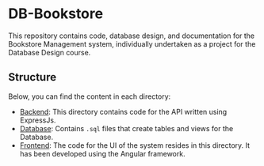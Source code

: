 # DB-Bookstore
This repository contains code, database design, and documentation for the Bookstore Management system, individually undertaken as a project for the Database Design course.

## Structure
Below, you can find the content in each directory:
- [Backend](./Backend): This directory contains code for the API written using ExpressJs.
- [Database](./Database): Contains `.sql` files that create tables and views for the Database.
- [Frontend](./Frontend): The code for the UI of the system resides in this directory. It has been developed using the Angular framework.

